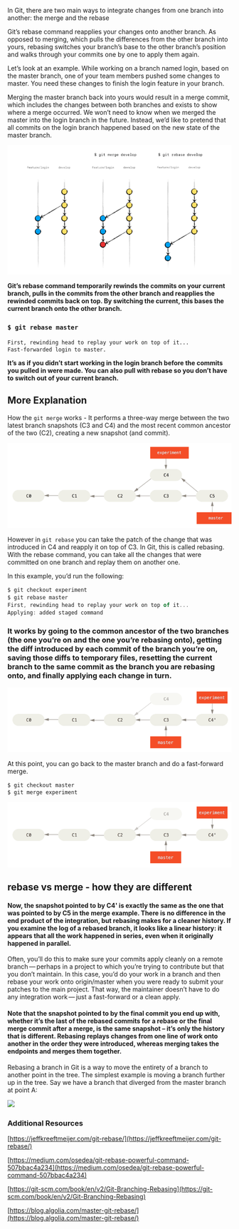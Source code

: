 In Git, there are two main ways to integrate changes from one branch into another: the merge and the rebase

Git’s rebase command reapplies your changes onto another branch. As opposed to merging, which pulls the differences from the other branch into yours, rebasing switches your branch’s base to the other branch’s position and walks through your commits one by one to apply them again.

Let’s look at an example. While working on a branch named login, based on the master branch, one of your team members pushed some changes to master. You need these changes to finish the login feature in your branch.

Merging the master branch back into yours would result in a merge commit, which includes the changes between both branches and exists to show where a merge occurred. We won’t need to know when we merged the master into the login branch in the future. Instead, we’d like to pretend that all commits on the login branch happened based on the new state of the master branch.

<img src="git-rebase.png">

**Git’s rebase command temporarily rewinds the commits on your current branch, pulls in the commits from the other branch and reapplies the rewinded commits back on top. By switching the current, this bases the current branch onto the other branch.**

### `$ git rebase master`

```
First, rewinding head to replay your work on top of it...
Fast-forwarded login to master.
```

**It’s as if you didn’t start working in the login branch before the commits you pulled in were made. You can also pull with rebase so you don’t have to switch out of your current branch.**

## More Explanation

How the `git merge` works - It performs a three-way merge between the two latest branch snapshots (C3 and C4) and the most recent common ancestor of the two (C2), creating a new snapshot (and commit).

<img src="git-merge.png">

However in `git rebase` you can take the patch of the change that was introduced in C4 and reapply it on top of C3. In Git, this is called rebasing. With the rebase command, you can take all the changes that were committed on one branch and replay them on another one.

In this example, you’d run the following:

```js
$ git checkout experiment
$ git rebase master
First, rewinding head to replay your work on top of it...
Applying: added staged command
```

### It works by going to the common ancestor of the two branches (the one you’re on and the one you’re rebasing onto), getting the diff introduced by each commit of the branch you’re on, saving those diffs to temporary files, resetting the current branch to the same commit as the branch you are rebasing onto, and finally applying each change in turn.

<img src="git-rebase-2.png">

At this point, you can go back to the master branch and do a fast-forward merge.

```js
$ git checkout master
$ git merge experiment
```

<img src="git-rebase-2.png">

## rebase vs merge - how they are different

#### Now, the snapshot pointed to by C4' is exactly the same as the one that was pointed to by C5 in the merge example. There is no difference in the end product of the integration, but rebasing makes for a cleaner history. If you examine the log of a rebased branch, it looks like a linear history: it appears that all the work happened in series, even when it originally happened in parallel.

Often, you’ll do this to make sure your commits apply cleanly on a remote branch — perhaps in a project to which you’re trying to contribute but that you don’t maintain. In this case, you’d do your work in a branch and then rebase your work onto origin/master when you were ready to submit your patches to the main project. That way, the maintainer doesn’t have to do any integration work — just a fast-forward or a clean apply.

#### Note that the snapshot pointed to by the final commit you end up with, whether it’s the last of the rebased commits for a rebase or the final merge commit after a merge, is the same snapshot – it’s only the history that is different. Rebasing replays changes from one line of work onto another in the order they were introduced, whereas merging takes the endpoints and merges them together.

Rebasing a branch in Git is a way to move the entirety of a branch to another point in the tree. The simplest example is moving a branch further up in the tree. Say we have a branch that diverged from the master branch at point A:

<img src="./git-rebase-4.png>">

### Additional Resources

[https://jeffkreeftmeijer.com/git-rebase/](https://jeffkreeftmeijer.com/git-rebase/)

[https://medium.com/osedea/git-rebase-powerful-command-507bbac4a234](https://medium.com/osedea/git-rebase-powerful-command-507bbac4a234)

[https://git-scm.com/book/en/v2/Git-Branching-Rebasing](https://git-scm.com/book/en/v2/Git-Branching-Rebasing)

[https://blog.algolia.com/master-git-rebase/](https://blog.algolia.com/master-git-rebase/)
